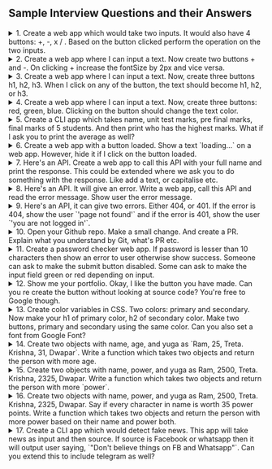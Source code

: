 ## Sample Interview Questions and their Answers

 
<!-- Question 1 -->
 
<details>
  <summary>
    1. Create a web app which would take two inputs. It would also have 4 buttons:  +, -, x / . Based on the button clicked perform the operation on the two inputs. 
  </summary>
    
- `index.html`
```html
    <label for="num1">
      First Number: <input type="number" id="num1" />
    </label>
    <label for="num2">
      Second Number: <input type="number" id="num2" />
    </label>
    
    <button id="add"> + </button>
    <button id="sub"> - </button>
    <button id="mul"> * </button>
    <button id="div"> / </button>
    <p id="ans"></p>

```
    
- `index.js`
```javascript
const num1 = document.querySelector("#num1");
const num2 = document.querySelector("#num2");
const add = document.querySelector("#add");
const sub = document.querySelector("#sub");
const mul = document.querySelector("#mul");
const div = document.querySelector("#div");
const ans = document.querySelector("#ans");

const math = (x) => {
  const number1 = Number(num1.value);
  const number2 = Number(num2.value);
  if (x === "+") ans.innerHTML = number1 + number2;
  else if (x === "-") ans.innerHTML = number1 - number2;
  else if (x === "*") ans.innerHTML = number1 * number2;
  else ans.innerHTML = number1 / number2;
};

add.addEventListener("click", () =>  math("+") );
sub.addEventListener("click", () =>  math("-") );
mul.addEventListener("click", () =>  math("*") );
div.addEventListener("click", () =>  math("/") );

```
</details>

<!-- Question 2 -->

<details>
  <summary>
    2. Create a web app where I can input a text. Now create two buttons + and -. On clicking + increase the fontSize by 2px and vice versa.
  </summary>
    
- `index.html`
```html     
    <label for="input">
        Enter Name :  <input type="text" id="input"  />
    </label>
    <p id="output"></p>
    <button id="plus"> + </button>
    <button id="minus"> - </button>

```
    
- `index.js`
```javascript
const text = document.querySelector("#input");
const output = document.querySelector("#output");
const increase = document.querySelector("#plus");
const decrease = document.querySelector("#minus");

increase.addEventListener("click", () => addition(true) );
decrease.addEventListener("click", () => addition(false) );

let sizeFont = 20;
text.style.fontSize = `${sizeFont}px`;

const addition = (add) => {
  output.innerText = text.value;
  if (add) {
    sizeFont += 2;
  } else {
    sizeFont -= 2;
  }
  output.style.fontSize = `${sizeFont}px`;
};
```
</details>

<!-- Question 3 -->


<details>
  <summary>
   3. Create a web app where I can input a text. Now, create three buttons h1, h2, h3. When I click on any of the button, the text should become h1, h2, or h3.
  </summary>
    
- `index.html`
```html     
    <label for="input">
        Enter Name :  <input type="text" id="input" />
    </label>
    <p id="output"></p>
    <button id="h1"> H1 </button>
    <button id="h2"> H2 </button>
    <button id="h3"> H3 </button>

```
    
- `index.js`
```javascript
const inputEl = document.querySelector("#input");
const outputEl = document.querySelector("#output");
const h1 = document.querySelector("#h1");
const h2 = document.querySelector("#h2");
const h3 = document.querySelector("#h3");

const change = (a) => {
  outputEl.innerHTML = `<${a}>` + inputEl.value + `<${a}/>`;
};

h1.addEventListener("click", () => change("h1") );
h2.addEventListener("click", () => change("h2") );
h3.addEventListener("click", () => change("h3") );
```
</details>

<!-- Question 4 -->

<details>
  <summary>
   4. Create a web app where I can input a text. Now, create three buttons: red, green, blue. Clicking on the button should change the text color.
  </summary>
    
- `index.html`
```html     
    <label for="input">
        Enter Name :  <input type="text" id="input" />
    </label>
    <p id="output"></p>
    <button id="red"> Red </button>
    <button id="green"> Green </button>
    <button id="blue"> Blue </button>

```
    
- `index.js`
```javascript
const inputEl = document.querySelector("#input");
const outputEl = document.querySelector("#output");
const red = document.querySelector("#red");
const green = document.querySelector("#green");
const blue = document.querySelector("#blue");

const colorChange = (colour) => {
  outputEl.innerText = inputEl.value;

  outputEl.style.color =
    colour === red ? "red" : colour === green ? "green" : "blue";
};

red.addEventListener("click", () => colorChange(red) );
green.addEventListener("click", () => colorChange(green) );
blue.addEventListener("click", () => colorChange(blue) );
```
</details>

<!-- Question 5 -->


 <details>
  <summary> 
    5. Create a CLI app which takes name, unit test marks, pre final marks, final marks of 5 students. And then print who has the highest marks. What if I ask you to print the average as well?
  </summary>
    
- `index.js`
```javascript

const readline = require('readline-sync')

const data = [];
let maximumMarks = 0;
let firstRank;

for (let i = 0; i < 5; i++) {
  const userName = readline.question("what's ypur name ");
  const unitTestMarks = Number(readline.question("Enter your unit marks "));
  const preFinalMarks = Number(readline.question("Enter your pre final marks "));
  const finalMarks = Number(readline.question("Enter your final marks "));
  const totalMarks = unitTestMarks + preFinalMarks + finalMarks;
  console.log("------------")
  
  data.push({ userName, unitTestMarks, preFinalMarks, finalMarks, totalMarks });

}

for (let i = 0; i < data.length; i++) {
  if (data[i].totalMarks > maximumMarks) {
    maximumMarks = data[i].totalMarks;
    firstRank = data[i].userName;
  }
}

let average = 0;
for (let i = 0; i < data.length; i++) {
  average += data[i].totalMarks;
}
average /= data.length;

console.log(firstRank + " has git the first Rank and Highest total mark is : " + maximumMarks + " and the average marks is " + average);

```
</details>

<!-- Question 6 -->


<details>
  <summary>
   6. Create a web app with a button loaded. Show a text `loading...` on a web app. However, hide it if I click on the button loaded.
  </summary>
    
- `index.html`
```html     
<p id="text"> </p>
<button id="loading"> Loading </button>

```
    
- `index.js`
```javascript
const text = document.querySelector("#text");
const loadingBtn = document.querySelector("#loading");

loadingBtn.addEventListener("click", () => text.style.display = "none")
```
</details>

<!-- Question 7 -->

<details>
  <summary>
   7. Here's an API. Create a web app to call this API with your full name and print the response. This could be extended where we ask you to do something with the response. Like add a text, or capitalise etc.
  </summary>
    
- `index.js`
```javascript
let name = "Sanyam Jain";
const url = "https://sanyamapi.sanyam04.repl.co/"
const constructUrl = url + "name" + "?" + "text=" + name; 

fetch(constructUrl)
.then(res => res.json())
.then(data => document.write(data.contents.text));
```
</details>

<!-- Question 8 -->

<details>
  <summary>
   8. Here's an API. It will give an error. Write a web app, call this API and read the error message. Show user the error message.
  </summary>
    
- `index.html`
```html     


```
    
- `index.js`
```javascript

```
</details>

<!-- Question 9 -->

<details>
  <summary>
   9. Here's an API, it can give two errors. Either 404, or 401. If the error is 404, show the user `'page not found'` and if the error is 401, show the user `'you are not logged in'`.
  </summary>
    
- `index.js`
```javascript
const url = "https://mystery-api.kushanksriraj.repl.co/get";  // this url dont work yo can see only one response

fetch(url).then((resp) => {
    if (resp.status = 404) {
        document.write("page not found")
    } else if (resp.status = 401) {
        document.write(" You are not logged in")
    }

});


```
</details>

<!-- Question 10 -->

<details>
  <summary>
   10. Open your Github repo. Make a small change. And create a PR. Explain what you understand by Git, what's PR etc.
  </summary>
    
```
Git is a popular version control system.
 Version control, also known as source control, is the practice of tracking and managing changes to software code. 

It is used for:

- Tracking code changes
- Tracking who made changes
- Coding collaboration
-------------

Pull requests let you tell others about changes you've pushed to a branch in a repository on GitHub. Once a pull request is opened,
you can discuss and review the potential changes with collaborators and add follow-up commits before your changes are merged 
into the base branch.

```
</details>

<!-- Question 11 -->

<details>
  <summary>
   11. Create a password checker web app. If password is lesser than 10 characters then show an error to user otherwise show success. 
Someone can ask to make the submit button disabled. Some can ask to make the input field green or red depending on input.
  </summary>
    
- `index.html`
```html     
<label for="num1">
  Password: <input type="password" id="num1" />
</label>
<label for="num2">
  Confirm Password: <input type="password" id="num2" />
</label>
<p id="error"></p>
<button disabled="true" id="btn"> submit</button>

```
    
- `index.js`
```javascript

const pass1 = document.querySelector("#num1");
const pass2 = document.querySelector("#num2");
const error = document.querySelector("#error");
const btn = document.querySelector("#btn");

const onCheck1 = () => {
  if (pass1.value.length < 10) {
    error.innerText = " you have to enter at least 10 digit!";
    pass1.style.outlineColor = "#ff6666";
    pass1.style.backgroundColor = "#ff666621";
  } else {
    error.innerText = "";
    pass1.style.backgroundColor = "#fff";
    pass1.style.outlineColor = "#66cc66";
  }
};

const onCheck2 = () => {
  if (pass1.value != pass2.value) {
    pass2.style.outlineColor = "#ff6666";
    pass2.style.backgroundColor = "#ff666621";
    error.innerText = "passwords don't match";
    btn.disabled = true
  } else {
    pass2.style.outlineColor = "#66cc66";
    pass2.style.backgroundColor = "#fff";
    error.innerText = "";
    btn.disabled = false
  }
};

pass1.addEventListener("keyup", () => onCheck1());
pass2.addEventListener("keyup", () => onCheck2());
```
</details>

<!-- Question 12 -->


<details>
  <summary>
   12. Show me your portfolio. Okay, I like the button you have made. Can you re create the button without looking at source code? You're free to Google though. 
  </summary>
    

</details>

<!-- Question 13 -->


<details>
  <summary>
   13. Create color variables in CSS. Two colors: primary and secondary. Now make your h1 of primary color, h2 of secondary color. Make two buttons, primary and secondary using the same color. Can you also set a font from Google Font?
  </summary>
    
- `index.html`
```html     
<h1> Hello </h1>
<h2> Devlopers </h2>
<button id="btn1"> Circle </button>
<button id="btn2" > Star </button>



```
    
- `index.css`
```css
@import url('https://fonts.googleapis.com/css2?family=Poppins&display=swap');

:root {
  --primary: #1e90ff;
  --secondary: #ff45fff; 
}

h1 {
  color : var(--primary);
  font-family: 'Poppins', sans-serif;
}

h2 {
  color : var(--secondary);
  font-family: 'Poppins', sans-serif;
}

#btn1 {
  background-color : var(--primary);
}

#btn1 {
  background-color : var(--secondary);
}

```
</details>

<!-- Question 14 -->


<details>
  <summary>
   14. Create two objects with name, age, and yuga as `Ram, 25, Treta. Krishna, 31, Dwapar`. 
Write a function which takes two objects and return the person with more age.
  </summary>
        
- `index.js`
```javascript
const object1 = {
  name: "Ram",
  age: 25,
  yuga: "Treta"
}

const object2 = {
  name: "Krishna",
  age: 23,
  yuga: "Dwapar"
}


const powerful = (obj1, obj2) => {

  if (obj1.age > obj2.age) console.log(obj1.name + " is elder.")
  else console.log(obj2.name + " is elder.")

}

powerful(object1, object2);  // Ram is elder.
```
</details>

<!-- Question 15 -->

<details>
  <summary>
   15. Create two objects with name, power, and yuga as Ram, 2500, Treta. Krishna, 2325, Dwapar. Write a function which takes two objects and return the person with more `power`. 
  </summary>
    
- `index.js`
```javascript

const object1 = {
  name: "Ram",
  power: 2500,
  yuga: "Treta"
}

const object2 = {
  name: "Krishna",
  power: 2325,
  yuga: "Dwapar"
}


const powerful = (obj1, obj2) => {

  const powerPoints1 = obj1.power;
  const powerPoints2 = obj2.power;

  if (powerPoints1 > powerPoints2) console.log(obj1.name + " is more powerful with " + powerPoints1 + " points")
  else console.log(obj2.name + " is more powerful with " + powerPoints2 + " points")

}

powerful(object1, object2); // Ram is more powerful with 2500 points
```
</details>

<!-- Question 16 -->

<details>
  <summary>
   16. Create two objects with name, power, and yuga as Ram, 2500, Treta. Krishna, 2325, Dwapar. 
Say if every character in name is worth 35 power points.
Write a function which takes two objects and return the person with more power based on their name and power both.
  </summary>
        
- `index.js`
```javascript

const object1 = {
  name: "Ram",
  power: 2500,
  yuga: "Treta"
}

const object2 = {
  name: "Krishna",
  power: 2325,
  yuga: "Dwapar"
}


const powerful = (obj1, obj2) => {

  const namePoints1 = obj1.name.length * 35 + obj1.power;
  const namePoints2 = obj2.name.length * 35 + obj2.power;

  if (namePoints1 > namePoints2) console.log(obj1.name + " is more powerful with " + namePoints1 + " points")
  else console.log(obj2.name + " is more powerful with " + namePoints2 + " points")

}

powerful(object1, object2);   // Ram is more powerful with 2605 points
```
</details>

<!-- Question 17 -->

<details>
  <summary>
   17. Create a CLI app which would detect fake news. This app will take news as input and then source. If source is Facebook or whatsapp then it will output user saying, `"Don't believe things on FB and Whatsapp"`. Can you extend this to include telegram as well?
  </summary>
    
    
- `index.js`
```javascript
const readline = require('readline-sync');

const input = readline.question('Enter News : ');
const source = readline.question('Enter Source : ').toLowerCase();

if (source == "facebook" || source == "whatsapp" || source == "telegram") {
  console.log("Don't believe things on FB , telegram and Whatsapp");
}
```
</details>









